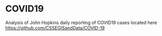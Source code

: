 # COVID19
Analysis of John Hopkins daily reporting of COVID19 cases located here https://github.com/CSSEGISandData/COVID-19
